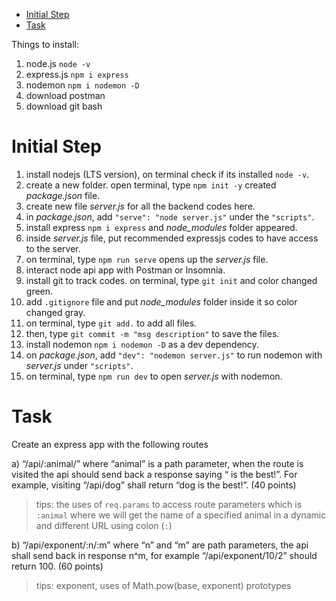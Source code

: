 - [Initial Step](#initial-step)
- [Task](#task)

Things to install:
1. node.js `node -v`
2. express.js `npm i express`
3. nodemon `npm i nodemon -D`
4. download postman
5. download git bash

# Initial Step

1. install nodejs (LTS version), on terminal check if its installed `node -v`.
2. create a new folder. open terminal, type `npm init -y` created *package.json* file.
3. create new file *server.js* for all the backend codes here.
4. in *package.json*, add `"serve": "node server.js"` under the  `"scripts"`.
5. install express `npm i express` and *node_modules* folder appeared.
6. inside *server.js* file, put recommended expressjs codes to have access to the server.
7. on terminal, type `npm run serve` opens up the *server.js* file.
8. interact node api app with Postman or Insomnia.
9. install git to track codes. on terminal, type `git init` and color changed green.
10. add `.gitignore` file and put *node_modules* folder inside it so color changed gray.
11. on terminal, type `git add.` to add all files.
12. then, type `git commit -m "msg description"` to save the files.
13. install nodemon `npm i nodemon -D` as a dev dependency.
14. on *package.json*, add `"dev": "nodemon server.js"` to run nodemon with *server.js* under `"scripts"`.
15. on terminal, type `npm run dev` to open *server.js* with nodemon.

# Task

Create an express app with the following routes

a) “/api/:animal/” where “animal” is a path parameter, when the route is visited the api should send back a response saying “<animal> is the best!”. For example, visiting “/api/dog” shall return “dog is the best!”.
(40 points)

> tips: the uses of `req.params` to access route parameters which is `:animal` where we will get the name of a specified animal in a dynamic and different URL using colon (`:`)

b) “/api/exponent/:n/:m” where “n” and “m” are path parameters, the api shall send back in response n^m, for example “/api/exponent/10/2” should return 100.
(60 points)

> tips: exponent, uses of Math.pow(base, exponent) prototypes